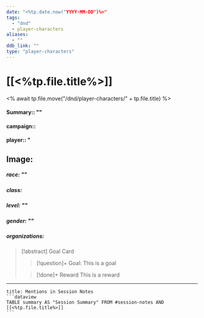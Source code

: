 ```yaml
---
date: "<%tp.date.now("YYYY-MM-DD")%>"
tags:
  - "dnd"
  - player-characters
aliases:
  - ""
ddb_link: ""
type: "player-characters"
---
```

# [[<%tp.file.title%>]]
<% await tp.file.move("/dnd/player-characters/" + tp.file.title) %>

#### **Summary**:: ""
#### **campaign**::
#### player:: "

## Image:


##### race: ""
##### class:
##### level: ""
##### gender: ""
##### organizations:

> [!abstract] Goal Card
> > [!question]+ Goal:
> > This is a goal
> 
>>[!done]+ Reward
>>This is a reward
>  
> 


---
````ad-example
title: Mentions in Session Notes
```dataview
TABLE summary AS "Session Summary" FROM #session-notes AND [[<%tp.file.title%>]]
```
````